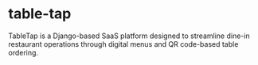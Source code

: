 # table-tap
TableTap is a Django-based SaaS platform designed to streamline dine-in restaurant operations through digital menus and QR code-based table ordering.

